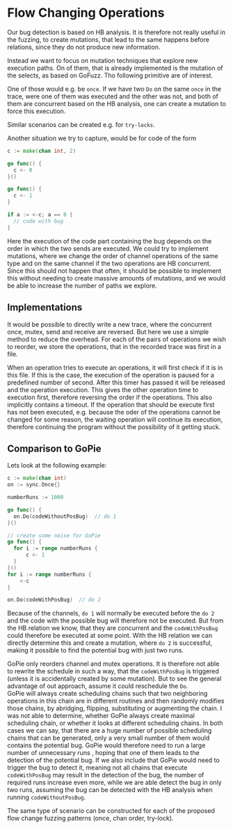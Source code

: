 # Flow Changing Operations

Our bug detection is based on HB analysis. It is therefore not really useful
in the fuzzing, to create mutations, that lead to the same happens before
relations, since they do not produce new information.

Instead we want to focus on mutation techniques that explore new execution paths.
On of them, that is already implemented is the mutation of the selects,
as based on GoFuzz. Tho following primitive are of interest.

One of those would e.g. be `once`. If we have two `Do` on the same `once` in the
trace, were one of them was executed and the other was not, and both of them
are concurrent based on the HB analysis, one can create a mutation to force
this execution.

Similar scenarios can be created e.g. for `try-locks`.

Another situation we try to capture, would be for code of the form
```go
c := make(chan int, 2)

go func() {
  c <- 0
}()

go func() {
  c <- 1
}

if a := <-c; a == 0 {
  // code with bug
}
```
Here the execution of the code part containing the bug depends on the order
in which the two sends are executed. We could try to implement mutations,
where we change the order of channel operations of the same type and on the same
channel if the two operations are HB concurrent. Since this should not happen
that often, it should be possible to implement this without needing to create
massive amounts of mutations, and we would be able to increase the number of
paths we explore.

## Implementations
It would be possible to directly write a new trace, where the concurrent
once, mutex, send and receive are reversed. But here we use a simple
method to reduce the overhead. For each of the pairs of operations we
wish to reorder, we store the operations, that in the recorded trace was first
in a file.

When an operation tries to execute an operations, it will first check if
it is in this file. If this is the case, the execution of the operation
is paused for a predefined number of second. After this timer has passed it
will be released and the operation execution. This gives the other operation
time to execution first, therefore reversing the order if the operations.
This also implicitly contains a timeout. If the operation that should be
execute first has not been executed, e.g. because the oder of the operations
cannot be changed for some reason, the waiting operation will continue its
execution, therefore continuing the program without the possibility of it getting stuck.

## Comparison to GoPie

Lets look at the following example:

```go
c := make(chan int)
on := sync.Once{}

numberRuns := 1000

go func() {
  on.Do(codeWithoutPosBug)  // do 1
}()

// create some noise for GoPie
go func() {
  for i := range numberRuns {
      c <- 1
  }
}()
for i := range numberRuns {
    <-c
}

on.Do(codeWithPosBug)  // do 2
```
Because of the channels, `do 1` will normally be executed before the
`do 2` and the code with the possible bug will therefore not be executed. But from the HB relation we know, that they are concurrent and the `codeWithPosBug` could therefore be executed at some point. With the HB relation we can directly determine this and create a mutation, where `do 2` is successful, making it possible to find the potential bug with just two runs.

GoPie only reorders channel and mutex operations. It is therefore not
able to rewrite the schedule in such a way, that the `codeWithPosBug` is triggered (unless it is accidentally created by some mutation).
But to see the general advantage of out approach, assume it could reschedule the `Do`.\
GoPie will always create scheduling chains such that two neighboring operations in this chain are in different routines and then randomly
modifies those chains, by abridging, flipping, substituting or augmenting the chain. I was not able to determine, whether GoPie always create maximal scheduling chain, or whether it looks at different scheduling chains. In both cases we can say, that there are a huge number of possible scheduling chains that can be generated, only a very small number of them would contains the potential bug.
GoPie would therefore need to run a large number of unnecessary runs , hoping that one of them leads to the detection of the potential bug.
If we also include that GoPie would need to trigger the bug to
detect it, meaning not all chains that execute `codeWithPosBug` may result in the detection of the bug, the number of required runs increase even more, while we are able detect the bug in only two runs, assuming the bug can be detected with the HB analysis when running `codeWithoutPosBug`.

The same type of scenario can be constructed for each of the proposed flow change fuzzing patterns (once, chan order, try-lock).